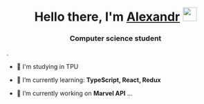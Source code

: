 <h1 align="center">Hello there, I'm <a href="https://github.com/Novosash801" target="_blank">Alexandr</a> 
<img src="https://github.com/blackcater/blackcater/raw/main/images/Hi.gif" height="32"/></h1>
<h3 align="center">Computer science student </h3>
.  

- 🚀 I'm studying in TPU 

- 🌱 I’m currently learning: <strong>TypeScript, React, Redux</strong>   

- 🔭 I’m currently working on <strong>Marvel API</strong> ...





